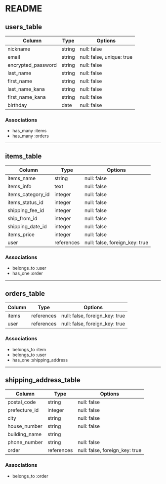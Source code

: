 # README


## users_table

| Column             | Type    | Options                   |
|--------------------|---------|---------------------------|
| nickname           | string  | null: false               |
| email              | string  | null: false, unique: true |
| encrypted_password | string  | null: false               |
| last_name          | string  | null: false               |
| first_name         | string  | null: false               |
| last_name_kana     | string  | null: false               |
| first_name_kana    | string  | null: false               |
| birthday           | date    | null: false               |

### Associations
- has_many :items
- has_many :orders
---

## items_table

| Column            | Type       | Options                        |
|-------------------|------------|--------------------------------|
| items_name        | string     | null: false                    |
| items_info        | text       | null: false                    |
| items_category_id | integer    | null: false                    |
| items_status_id   | integer    | null: false                    |
| shipping_fee_id   | integer    | null: false                    |
| ship_from_id      | integer    | null: false                    |
| shipping_date_id  | integer    | null: false                    |
| items_price       | integer    | null: false                    | 
| user              | references | null: false, foreign_key: true |

### Associations
- belongs_to :user
- has_one :order
---

## orders_table

| Column   | Type       | Options                        |
|----------|------------|--------------------------------|
| items    | references | null: false, foreign_key: true |
| user     | references | null: false, foreign_key: true |

### Associations
- belongs_to :item
- belongs_to :user
- has_one :shipping_address
---

## shipping_address_table

| Column              | Type       | Options                        |
|---------------------|------------|--------------------------------|
| postal_code         | string     | null: false                    |
| prefecture_id       | integer    | null: false                    |
| city                | string     | null: false                    |
| house_number        | string     | null: false                    |
| building_name       | string     |                                |
| phone_number        | string     | null: false                    |
| order               | references | null: false, foreign_key: true |

### Associations
- belongs_to :order